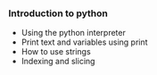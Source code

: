 ### Introduction to python
- Using the python interpreter
- Print text and variables using print
- How to use strings
- Indexing and slicing
